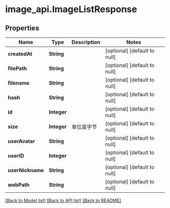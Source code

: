 # image_api.ImageListResponse
## Properties

| Name | Type | Description | Notes |
|------------ | ------------- | ------------- | -------------|
| **createdAt** | **String** |  | [optional] [default to null] |
| **filePath** | **String** |  | [optional] [default to null] |
| **filename** | **String** |  | [optional] [default to null] |
| **hash** | **String** |  | [optional] [default to null] |
| **id** | **Integer** |  | [optional] [default to null] |
| **size** | **Integer** | 单位是字节 | [optional] [default to null] |
| **userAvatar** | **String** |  | [optional] [default to null] |
| **userID** | **Integer** |  | [optional] [default to null] |
| **userNickname** | **String** |  | [optional] [default to null] |
| **webPath** | **String** |  | [optional] [default to null] |

[[Back to Model list]](../README.md#documentation-for-models) [[Back to API list]](../README.md#documentation-for-api-endpoints) [[Back to README]](../README.md)

